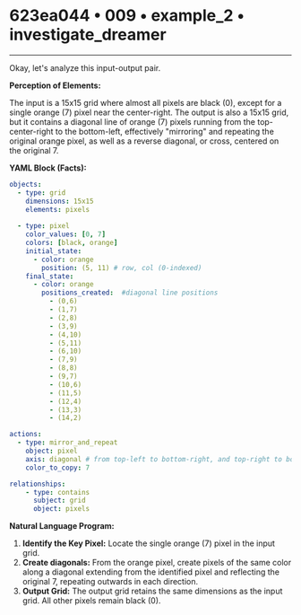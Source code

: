 # 623ea044 • 009 • example_2 • investigate_dreamer

---
Okay, let's analyze this input-output pair.

**Perception of Elements:**

The input is a 15x15 grid where almost all pixels are black (0), except for a single orange (7) pixel near the center-right. The output is also a 15x15 grid, but it contains a diagonal line of orange (7) pixels running from the top-center-right to the bottom-left, effectively "mirroring" and repeating the original orange pixel, as well as a reverse diagonal, or cross, centered on the original 7.

**YAML Block (Facts):**



```yaml
objects:
  - type: grid
    dimensions: 15x15
    elements: pixels
    
  - type: pixel
    color_values: [0, 7]
    colors: [black, orange]
    initial_state:
      - color: orange
        position: (5, 11) # row, col (0-indexed)
    final_state:
      - color: orange
        positions_created:  #diagonal line positions
          - (0,6)
          - (1,7)
          - (2,8)
          - (3,9)
          - (4,10)
          - (5,11)
          - (6,10)
          - (7,9)
          - (8,8)
          - (9,7)
          - (10,6)
          - (11,5)
          - (12,4)
          - (13,3)
          - (14,2)

actions:
  - type: mirror_and_repeat
    object: pixel
    axis: diagonal # from top-left to bottom-right, and top-right to bottom left
    color_to_copy: 7

relationships:
    - type: contains
      subject: grid
      object: pixels

```



**Natural Language Program:**

1.  **Identify the Key Pixel:** Locate the single orange (7) pixel in the input grid.
2.  **Create diagonals:** From the orange pixel, create pixels of the same color along a diagonal extending from the identified pixel and reflecting the original 7, repeating outwards in each direction.
3.  **Output Grid:** The output grid retains the same dimensions as the input grid. All other pixels remain black (0).

